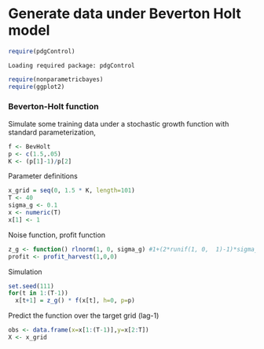 Generate data under Beverton Holt model
==============================================


```r
require(pdgControl)
```

```
Loading required package: pdgControl
```

```r
require(nonparametricbayes)
require(ggplot2)
```




### Beverton-Holt function

Simulate some training data under a stochastic growth function with standard parameterization,



```r
f <- BevHolt
p <- c(1.5,.05)
K <- (p[1]-1)/p[2] 
```




Parameter definitions


```r
x_grid = seq(0, 1.5 * K, length=101)
T <- 40
sigma_g <- 0.1
x <- numeric(T)
x[1] <- 1
```


Noise function, profit function

```r
z_g <- function() rlnorm(1, 0, sigma_g) #1+(2*runif(1, 0,  1)-1)*sigma_g #
profit <- profit_harvest(1,0,0)
```



Simulation 


```r
set.seed(111)
for(t in 1:(T-1))
  x[t+1] = z_g() * f(x[t], h=0, p=p)
```




Predict the function over the target grid (lag-1)


```r
obs <- data.frame(x=x[1:(T-1)],y=x[2:T])
X <- x_grid
```







